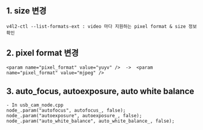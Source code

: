 ## 1. size 변경
    v4l2-ctl --list-formats-ext : video 마다 지원하는 pixel format & size 정보 확인

## 2. pixel format 변경
    <param name="pixel_format" value="yuyv" />  ->  <param name="pixel_format" value="mjpeg" />

## 3. auto_focus, autoexposure, auto white balance
    - In usb_cam_node.cpp
    node_.param("autofocus", autofocus_, false);
    node_.param("autoexposure", autoexposure_, false);
    node_.param("auto_white_balance", auto_white_balance_, false);
